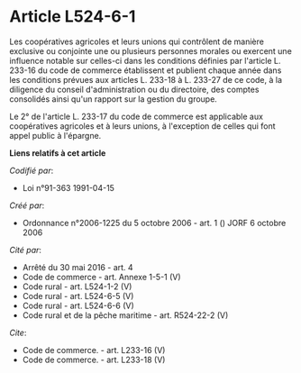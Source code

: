 # Article L524-6-1

Les coopératives agricoles et leurs unions qui contrôlent de manière exclusive ou conjointe une ou plusieurs personnes
morales ou exercent une influence notable sur celles-ci dans les conditions définies par l'article L. 233-16 du code de
commerce établissent et publient chaque année dans les conditions prévues aux articles L. 233-18 à L. 233-27 de ce code, à la
diligence du conseil d'administration ou du directoire, des comptes consolidés ainsi qu'un rapport sur la gestion du groupe. 

Le 2° de l'article L. 233-17 du code de commerce est applicable aux coopératives agricoles et à leurs unions, à l'exception
de celles qui font appel public à l'épargne.

**Liens relatifs à cet article**

_Codifié par_:

  - Loi n°91-363 1991-04-15

_Créé par_:

  - Ordonnance n°2006-1225 du 5 octobre 2006 - art. 1 () JORF 6 octobre 2006

_Cité par_:

  - Arrêté du 30 mai 2016 - art. 4
  - Code de commerce - art. Annexe 1-5-1 (V)
  - Code rural - art. L524-1-2 (V)
  - Code rural - art. L524-6-5 (V)
  - Code rural - art. L524-6-6 (V)
  - Code rural et de la pêche maritime - art. R524-22-2 (V)

_Cite_:

  - Code de commerce. - art. L233-16 (V)
  - Code de commerce. - art. L233-18 (V)
